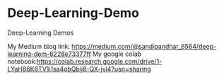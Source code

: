 # Deep-Learning-Demo
Deep-Learning Demos

My Medium blog link: https://medium.com/@sandipandhar_6564/deep-learning-dem-6228e73377ff
My google colab notebook:https://colab.research.google.com/drive/1-LYaH86K6TV1i1sa4obQbij8-QX-jvl4?usp=sharing
